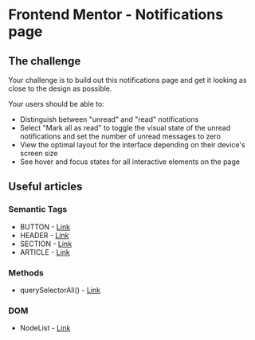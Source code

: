 # Frontend Mentor - Notifications page

## The challenge

Your challenge is to build out this notifications page and get it looking as close to the design as possible.

Your users should be able to: 

- Distinguish between "unread" and "read" notifications
- Select "Mark all as read" to toggle the visual state of the unread notifications and set the number of unread messages to zero
- View the optimal layout for the interface depending on their device's screen size
- See hover and focus states for all interactive elements on the page


## Useful articles

### Semantic Tags
- BUTTON - [Link](https://developer.mozilla.org/en-US/docs/Web/HTML/Element/button)
- HEADER - [Link](https://developer.mozilla.org/en-US/docs/Web/HTML/Element/header)
- SECTION - [Link](https://developer.mozilla.org/en-US/docs/Web/HTML/Element/section)
- ARTICLE - [Link](https://developer.mozilla.org/en-US/docs/Web/HTML/Element/article)

### Methods
- querySelectorAll() - [Link](https://www.w3schools.com/jsref/met_document_queryselectorall.asp)

### DOM
- NodeList - [Link](https://www.w3schools.com/js/js_htmldom_nodelist.asp)